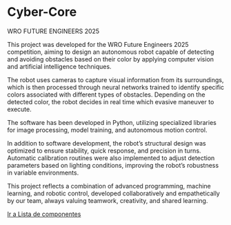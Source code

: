 # Cyber-Core
WRO FUTURE ENGINEERS 2025

This project was developed for the WRO Future Engineers 2025 competition, aiming to design an autonomous robot capable of detecting and avoiding obstacles based on their color by applying computer vision and artificial intelligence techniques.

The robot uses cameras to capture visual information from its surroundings, which is then processed through neural networks trained to identify specific colors associated with different types of obstacles. Depending on the detected color, the robot decides in real time which evasive maneuver to execute.

The software has been developed in Python, utilizing specialized libraries for image processing, model training, and autonomous motion control.

In addition to software development, the robot’s structural design was optimized to ensure stability, quick response, and precision in turns. Automatic calibration routines were also implemented to adjust detection parameters based on lighting conditions, improving the robot’s robustness in variable environments.

This project reflects a combination of advanced programming, machine learning, and robotic control, developed collaboratively and empathetically by our team, always valuing teamwork, creativity, and shared learning.


[Ir a Lista de componentes](hardware/esquema_componentes.md#lista-de-componentes)
